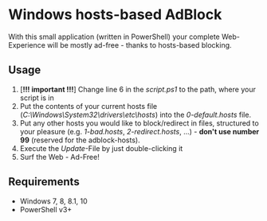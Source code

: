 # Windows hosts-based AdBlock
With this small application (written in PowerShell) your complete Web-Experience will be mostly ad-free - thanks to hosts-based blocking.

## Usage
1. [**!!! important !!!**] Change line 6 in the *script.ps1* to the path, where your script is in
2. Put the contents of your current hosts file (*C:\Windows\System32\drivers\etc\hosts*) into the *0-default.hosts* file.
3. Put any other hosts you would like to block/redirect in files, structured to your pleasure (e.g. *1-bad.hosts*, *2-redirect.hosts*, ...) - **don't use number 99** (reserved for the adblock-hosts).
4. Execute the *Update*-File by just double-clicking it
5. Surf the Web - Ad-Free!

## Requirements
- Windows 7, 8, 8.1, 10
- PowerShell v3+